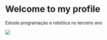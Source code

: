 # Welcome to my profile

Estudo programação e robótica no terceiro ano

![](https://media1.tenor.com/m/Xa3KRCTJUuUAAAAd/homelander-theboysfinale.gif)
